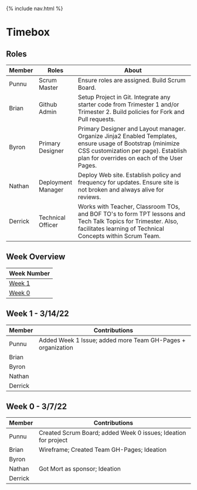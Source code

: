 {% include nav.html %}

# Timebox

## Roles 

| Member | Roles  | <div style="width:300px">About</div> | 
| ------ | ------------- | -------------------------------------------------------------|
| Punnu | Scrum Master | Ensure roles are assigned. Build Scrum Board. |
| Brian | Github Admin | Setup Project in Git. Integrate any starter code from Trimester 1 and/or Trimester 2. Build policies for Fork and Pull requests. |
| Byron | Primary Designer | Primary Designer and Layout manager. Organize Jinja2 Enabled Templates, ensure usage of Bootstrap (minimize CSS customization per page). Establish plan for overrides on each of the User Pages. |
| Nathan | Deployment  Manager | Deploy Web site. Establish policy and frequency for updates. Ensure site is not broken and always alive for reviews. |
| Derrick | Technical Officer | Works with Teacher, Classroom TOs, and BOF TO's to form TPT lessons and Tech Talk Topics for Trimester. Also, facilitates learning of Technical Concepts within Scrum Team.|

## Week Overview

| Week Number | 
| ------------- |
| [Week 1](#Week-1-3/14/22) |
| [Week 0](#Week-0-3/7/22) | 

## Week 1 - 3/14/22

| Member | Contributions | 
|  ----- | -------------------------------------------------------------|
| Punnu | Added Week 1 Issue; added more Team GH-Pages + organization |
| Brian |  |
| Byron |  |
| Nathan |  |
| Derrick|  |

## Week 0 - 3/7/22

| Member | Contributions | 
|  ----- | -------------------------------------------------------------|
| Punnu | Created Scrum Board; added Week 0 issues; Ideation for project |
| Brian | Wireframe; Created Team GH-Pages; Ideation |
| Byron |  |
| Nathan | Got Mort as sponsor; Ideation |
| Derrick|  |
